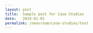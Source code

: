 ```yaml
---
layout: post
title:  Sample post for Case Studies
date:   2019-01-01
permalink: /newsroom/case-studies/test
---
```

